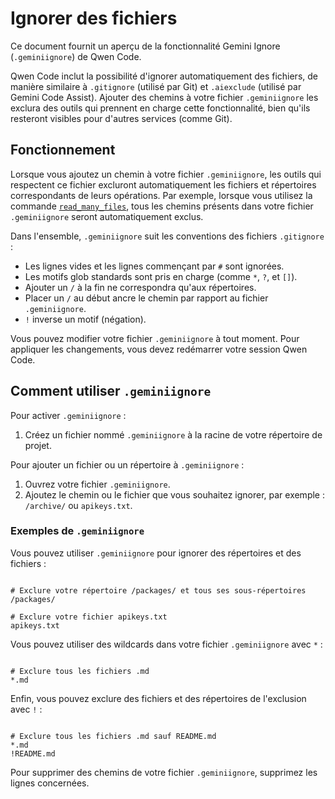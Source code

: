 # Ignorer des fichiers

Ce document fournit un aperçu de la fonctionnalité Gemini Ignore (`.geminiignore`) de Qwen Code.

Qwen Code inclut la possibilité d'ignorer automatiquement des fichiers, de manière similaire à `.gitignore` (utilisé par Git) et `.aiexclude` (utilisé par Gemini Code Assist). Ajouter des chemins à votre fichier `.geminiignore` les exclura des outils qui prennent en charge cette fonctionnalité, bien qu'ils resteront visibles pour d'autres services (comme Git).

## Fonctionnement

Lorsque vous ajoutez un chemin à votre fichier `.geminiignore`, les outils qui respectent ce fichier excluront automatiquement les fichiers et répertoires correspondants de leurs opérations. Par exemple, lorsque vous utilisez la commande [`read_many_files`](./tools/multi-file.md), tous les chemins présents dans votre fichier `.geminiignore` seront automatiquement exclus.

Dans l'ensemble, `.geminiignore` suit les conventions des fichiers `.gitignore` :

- Les lignes vides et les lignes commençant par `#` sont ignorées.
- Les motifs glob standards sont pris en charge (comme `*`, `?`, et `[]`).
- Ajouter un `/` à la fin ne correspondra qu'aux répertoires.
- Placer un `/` au début ancre le chemin par rapport au fichier `.geminiignore`.
- `!` inverse un motif (négation).

Vous pouvez modifier votre fichier `.geminiignore` à tout moment. Pour appliquer les changements, vous devez redémarrer votre session Qwen Code.

## Comment utiliser `.geminiignore`

Pour activer `.geminiignore` :

1. Créez un fichier nommé `.geminiignore` à la racine de votre répertoire de projet.

Pour ajouter un fichier ou un répertoire à `.geminiignore` :

1. Ouvrez votre fichier `.geminiignore`.
2. Ajoutez le chemin ou le fichier que vous souhaitez ignorer, par exemple : `/archive/` ou `apikeys.txt`.

### Exemples de `.geminiignore`

Vous pouvez utiliser `.geminiignore` pour ignorer des répertoires et des fichiers :

```

# Exclure votre répertoire /packages/ et tous ses sous-répertoires
/packages/

# Exclure votre fichier apikeys.txt
apikeys.txt
```

Vous pouvez utiliser des wildcards dans votre fichier `.geminiignore` avec `*` :

```

# Exclure tous les fichiers .md
*.md
```

Enfin, vous pouvez exclure des fichiers et des répertoires de l'exclusion avec `!` :

```

# Exclure tous les fichiers .md sauf README.md
*.md
!README.md
```

Pour supprimer des chemins de votre fichier `.geminiignore`, supprimez les lignes concernées.